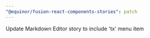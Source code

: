 ```yaml
---
"@equinor/fusion-react-components-stories": patch
---
```


Update Markdown Editor story to include 'tx' menu item
